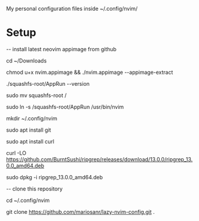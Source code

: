 My personal configuration files inside ~/.config/nvim/

# Setup
-- install latest neovim appimage from github

cd ~/Downloads

chmod u+x nvim.appimage && ./nvim.appimage --appimage-extract

./squashfs-root/AppRun --version

sudo mv squashfs-root /

sudo ln -s /squashfs-root/AppRun /usr/bin/nvim

mkdir ~/.config/nvim

sudo apt install git

sudo apt install curl

curl -LO https://github.com/BurntSushi/ripgrep/releases/download/13.0.0/ripgrep_13.0.0_amd64.deb

sudo dpkg -i ripgrep_13.0.0_amd64.deb


-- clone this repository 

cd ~/.config/nvim

git clone https://github.com/mariosanr/lazy-nvim-config.git .

